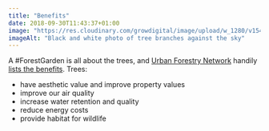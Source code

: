 ```yaml
---
title: "Benefits"
date: 2018-09-30T11:43:37+01:00
image: "https://res.cloudinary.com/growdigital/image/upload/w_1280/v1544353867/branches-27259608937.jpg"
imageAlt: "Black and white photo of tree branches against the sky"
---
```


A #ForestGarden is all about the trees, and [Urban Forestry Network](http://urbanforestrynetwork.org/index.htm) handily [lists the benefits](http://urbanforestrynetwork.org/benefits/index.htm). Trees: 

* have aesthetic value and improve property values
* improve our air quality
* increase water retention and quality
* reduce energy costs
* provide habitat for wildlife
